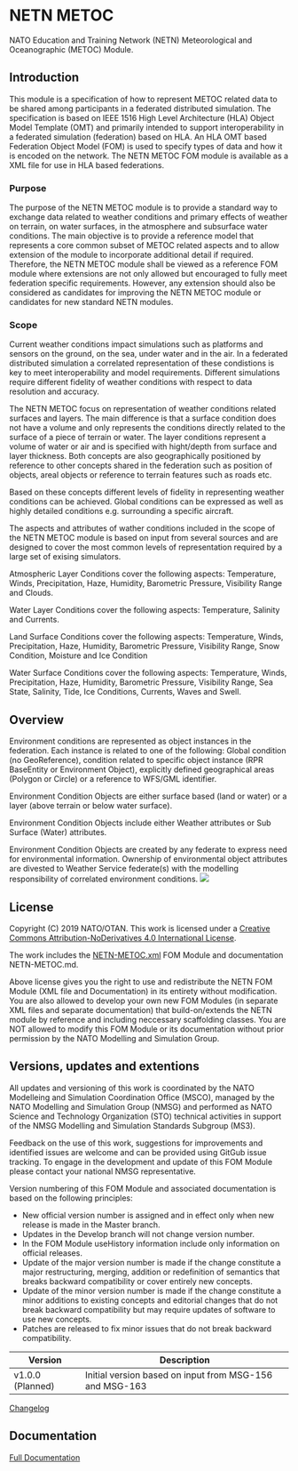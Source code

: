# NETN METOC
NATO Education and Training Network (NETN) Meteorological and Oceanographic (METOC) Module. 
        

## Introduction
This module is a specification of how to represent METOC related data to be shared among participants in a federated distributed simulation. The specification is based on IEEE 1516 High Level Architecture (HLA) Object Model Template (OMT) and primarily intended to support interoperability in a federated simulation (federation) based on HLA. An HLA OMT based Federation Object Model (FOM) is used to specify types of data and how it is encoded on the network. The NETN METOC FOM module is available as a XML file for use in HLA based federations.
        

### Purpose
The purpose of the NETN METOC module is to provide a standard way to exchange data related to weather conditions and primary effects of weather on terrain, on water surfaces, in the atmosphere and subsurface water conditions. The main objective is to provide a reference model that represents a core common subset of METOC related aspects and to allow extension of the module to incorporate additional detail if required. Therefore, the NETN METOC module shall be viewed as a reference FOM module where extensions are not only allowed but encouraged to fully meet federation specific requirements. However, any extension should also be considered as candidates for improving the NETN METOC module or candidates for new standard NETN modules.         

### Scope
Current weather conditions impact simulations such as platforms and sensors on the ground, on the sea, under water and in the air. In a federated distributed simulation a correlated representation of these condistions is key to meet interoperability and model requirements. Different simulations require different fidelity of weather conditions with respect to data resolution and accuracy.

The NETN METOC focus on representation of weather conditions related surfaces and layers. The main difference is that a surface condition does not have a volume and only represents the conditions directly related to the surface of a piece of terrain or water. The layer conditions represent a volume of water or air and is specified with hight/depth from surface and layer thickness. Both concepts are also geographically positioned by reference to other concepts shared in the federation such as position of objects, areal objects or reference to terrain features such as roads etc.

Based on these concepts different levels of fidelity in representing weather conditions can be achieved. Global conditions can be expressed as well as highly detailed conditions e.g. surrounding a specific aircraft.

The aspects and attributes of wather conditions included in the scope of the NETN METOC module is based on input from several sources and are designed to cover the most common levels of representation required by a large set of exising simulators.

Atmospheric Layer Conditions cover the following aspects: Temperature, Winds, Precipitation, Haze, Humidity, Barometric Pressure, Visibility Range and Clouds.

Water Layer Conditions cover the following aspects: Temperature, Salinity and Currents.

Land Surface Conditions cover the following aspects: Temperature, Winds, Precipitation, Haze, Humidity, Barometric Pressure, Visibility Range, Snow Condition, Moisture and Ice Condition

Water Surface Conditions cover the following aspects: Temperature, Winds, Precipitation, Haze, Humidity, Barometric Pressure, Visibility Range, Sea State, Salinity, Tide, Ice Conditions, Currents, Waves and Swell. 

## Overview
Environment conditions are represented as object instances in the federation. Each instance is related to one of the following: Global condition (no GeoReference), condition related to specific object instance (RPR BaseEntity or Environment Object), explicitly defined geographical areas (Polygon or Circle) or a reference to WFS/GML identifier. 
 
Environment Condition Objects are either surface based (land or water) or a layer (above terrain or below water surface). 
 
Environment Condition Objects include either Weather attributes or Sub Surface (Water) attributes. 
 
Environment Condition Objects are created by any federate to express need for environmental information. Ownership of environmental object attributes are divested to Weather Service federate(s) with the modelling responsibility of correlated environment conditions.
![][objectclasses]
	

[objectclasses]: ./objectclasses.png

## License

Copyright (C) 2019 NATO/OTAN.
This work is licensed under a [Creative Commons Attribution-NoDerivatives 4.0 International License](LICENCE.md). 

The work includes the [NETN-METOC.xml](NETN-METOC.xml) FOM Module and documentation NETN-METOC.md.

Above license gives you the right to use and redistribute the NETN FOM Module (XML file and Documentation) in its entirety without modification. You are also allowed to develop your own new FOM Modules (in separate XML files and separate documentation) that build-on/extends the NETN module by reference and including neccessary scaffolding classes. You are NOT allowed to modify this FOM Module or its documentation without prior permission by the NATO Modelling and Simulation Group. 

## Versions, updates and extentions

All updates and versioning of this work is coordinated by the NATO Modelleing and Simulation Coordination Office (MSCO), managed by the NATO Modelling and Simulation Group (NMSG) and performed as NATO Science and Technology Organization (STO) technical activities in support of the NMSG Modelling and Simulation Standards Subgroup (MS3).

Feedback on the use of this work, suggestions for improvements and identified issues are welcome and can be provided using GitGub issue tracking. To engage in the development and update of this FOM Module please contact your national NMSG representative.

Version numbering of this FOM Module and associated documentation is based on the following principles:

* New official version number is assigned and in effect only when new release is made in the Master branch.
* Updates in the Develop branch will not change version number.
* In the FOM Module useHistory information include only information on official releases.
* Update of the major version number is made if the change constitute a major restructuring, merging, addition or redefinition of semantics that breaks backward compatibility or cover entirely new concepts.
* Update of the minor version number is made if the change constitute a minor additions to existing concepts and editorial changes that do not break backward compatibility but may require updates of software to use new concepts.
* Patches are released to fix minor issues that do not break backward compatibility.

|Version|Description|
|---|---|
|v1.0.0 (Planned) |Initial version based on input from MSG-156 and MSG-163 |

[Changelog](changelog.md)

## Documentation

[Full Documentation](NETN-METOC.md)
